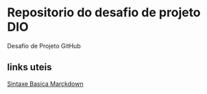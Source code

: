 # Repositorio  do desafio de projeto DIO
Desafio de Projeto GitHub

## links uteis
[Sintaxe Basica Marckdown](https://www.markdownguide.org/)
